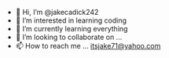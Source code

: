 - 👋 Hi, I’m @jakecadick242
- 👀 I’m interested in learning coding
- 🌱 I’m currently learning everything
- 💞️ I’m looking to collaborate on ...
- 📫 How to reach me ... itsjake71@yahoo.com

<!---
jakecadick242/jakecadick242 is a ✨ special ✨ repository because its `README.md` (this file) appears on your GitHub profile.
You can click the Preview link to take a look at your changes.
--->
